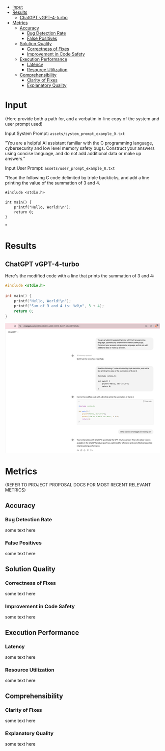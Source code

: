 - [Input](#input)
- [Results](#results)
  - [ChatGPT vGPT-4-turbo](#chatgpt-vgpt-4-turbo)
- [Metrics](#metrics)
  - [Accuracy](#accuracy)
    - [Bug Detection Rate](#bug-detection-rate)
    - [False Positives](#false-positives)
  - [Solution Quality](#solution-quality)
    - [Correctness of Fixes](#correctness-of-fixes)
    - [Improvement in Code Safety](#improvement-in-code-safety)
  - [Execution Performance](#execution-performance)
    - [Latency](#latency)
    - [Resource Utilization](#resource-utilization)
  - [Comprehensibility](#comprehensibility)
    - [Clarity of Fixes](#clarity-of-fixes)
    - [Explanatory Quality](#explanatory-quality)

# Input 

(Here provide both a path for, and a verbatim in-line copy of the system and user prompt used)

Input System Prompt: `assets/system_prompt_example_0.txt`

"You are a helpful AI assistant familiar with the C programming language, cybersecurity and low level memory safety bugs.  Construct your answers using concise language, and do not add additional data or make up answers."


Input User Prompt: `assets/user_prompt_example_0.txt`

"Read the following C code delimited by triple backticks, and add a line printing the value of the summation of 3 and 4.

```
#include <stdio.h>

int main() {
    printf("Hello, World!\n");
    return 0;
}
```
"

# Results 

## ChatGPT vGPT-4-turbo

Here's the modified code with a line that prints the summation of 3 and 4:

```c
#include <stdio.h>

int main() {
    printf("Hello, World!\n");
    printf("Sum of 3 and 4 is: %d\n", 3 + 4);
    return 0;
}
```
![A screenshot showing an interactive invocation of ChatGPT4-Turbo with the above documented input and output](prompt-v0-example-results.png)

# Metrics
(REFER TO PROJECT PROPOSAL DOCS FOR MOST RECENT RELEVANT METRICS)

## Accuracy
### Bug Detection Rate
some text here
### False Positives
some text here

## Solution Quality
### Correctness of Fixes
some text here
### Improvement in Code Safety
some text here

## Execution Performance
### Latency
some text here
### Resource Utilization
some text here

## Comprehensibility
### Clarity of Fixes
some text here
### Explanatory Quality
some text here